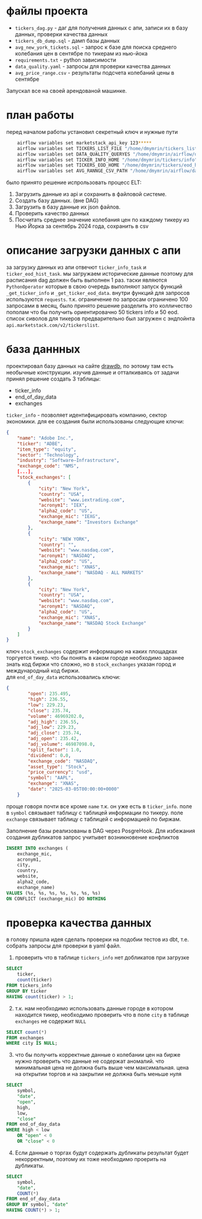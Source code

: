 # файлы проекта
* `tickers_dag.py` - даг для получения данных с апи, записи их в базу данных, проверки качества данных
* `tickers_db_dump.sql` - дамп базы данных
* `avg_new_york_tickets.sql` - запрос к базе для поиска среднего колебания цен в сентябре по тикерам из нью-йока
* `requirements.txt` - python зависимости
* `data_quality.yaml` - запросы для проверки качества данных
* `avg_price_range.csv` - результаты подсчета колебаний цены в сентябре

Запускал все на своей арендованой машинке.

# план работы
перед началом работы установил секретный ключ и нужные пути
```bash
    airflow variables set marketstack_api_key 123*****
    airflow variables set TICKERS_LIST_FILE "/home/dmymrin/tickers_list_data.json"
    airflow variables set DATA_QUALITY_QUERYES "/home/dmymrin/airflow/dags/tickers/data_quality.yaml"
    airflow variables set TICKER_INFO_HOME "/home/dmymrin/tickers/info"
    airflow variables set TICKERS_EOD_HOME "/home/dmymrin/tickers/eod_history"
    airflow variables set AVG_RANNGE_CSV_PATH "/home/dmymrin/airflow/dags/tickers/"
```
было принято решение испрользовать процесс ELT:
1. Загрузить данные из api и сохранить в файловой системе.
2. Создать базу данных. (вне DAG)
3. Загрузить в базу данные их json файлов.
4. Проверить качество данных
5. Посчитать среднее значение колебания цен по каждому тикеру из Нью Йорка за сентябрь 2024 года, сохранить в csv

# описание загрузки данных с апи
за загрузку данных из апи отвечют `ticker_info_task` и `ticker_eod_hist_task`. мы загружаем исторические данные поэтому для расписания dag должен быть выполнен 1 раз. таски являются `PythonOperator` которые в свою очередь выполняют запуск функций `_get_ticker_info` и `_get_ticker_eod_data`. внутри функций для запросов используются `requests`. т.к. ограничение по запросам ограничено 100 запросами в месяц, было принято решение разделить это колличество пополам что бы получить ориентировачно 50 tickers info и 50 eod. список сиволов для тикеров предварительно был загружен с эндпойнта `api.marketstack.com/v2/tickerslist`.

# база даннных
проектировал базу данных на сайте [drawdb](https://drawdb.vercel.app/), по эотому там есть необычные конструкции. изучив данные и отталкиваясь от задачи принял решение создать 3 таблицы:
* ticker_info
* end_of_day_data
* exchanges

`ticker_info` - позволяет идентифицировать компанию, сектор экономики. для ее создания были использованы следующие ключи:

```json
{
    "name": "Adobe Inc.",
    "ticker": "ADBE",
    "item_type": "equity",
    "sector": "Technology",
    "industry": "Software—Infrastructure",
    "exchange_code": "NMS",
    [...],
    "stock_exchanges": [
        {
            "city": "New York",
            "country": "USA",
            "website": "www.iextrading.com",
            "acronym1": "IEX",
            "alpha2_code": "US",
            "exchange_mic": "IEXG",
            "exchange_name": "Investors Exchange"
        },
        {
            "city": "NEW YORK",
            "country": "",
            "website": "www.nasdaq.com",
            "acronym1": "NASDAQ",
            "alpha2_code": "US",
            "exchange_mic": "XNAS",
            "exchange_name": "NASDAQ - ALL MARKETS"
        },
        {
            "city": "New York",
            "country": "USA",
            "website": "www.nasdaq.com",
            "acronym1": "NASDAQ",
            "alpha2_code": "US",
            "exchange_mic": "XNAS",
            "exchange_name": "NASDAQ Stock Exchange"
        }
    ]
}

```
ключ `stock_exchanges` содержит информацию на каких площадках торгуется тикер. что бы понять в каком городе необходимо заранее знать код биржи что сложно, но в `stock_exchanges` указан город и международный код биржи.<br>
для `end_of_day_data` использовались ключи:
```json
{
        "open": 235.495,
        "high": 236.55,
        "low": 229.23,
        "close": 235.74,
        "volume": 46969202.0,
        "adj_high": 236.55,
        "adj_low": 229.23,
        "adj_close": 235.74,
        "adj_open": 235.42,
        "adj_volume": 46987098.0,
        "split_factor": 1.0,
        "dividend": 0.0,
        "exchange_code": "NASDAQ",
        "asset_type": "Stock",
        "price_currency": "usd",
        "symbol": "AAPL",
        "exchange": "XNAS",
        "date": "2025-03-05T00:00:00+0000"
    }

```
проще говоря почти все кроме  `name` т.к. он уже есть в `ticker_info`. поле в `symbol` связывает таблицу с таблицей информации по тикеру. поле `exchange` связывает таблицу с таблицей с информацией по биржам.<br>

Заполнение базы реализованы в DAG через PosgreHook. Для избежания создания дубликатов запрос учитывет возникновение конфликтов
```sql
INSERT INTO exchanges (
    exchange_mic, 
    acronym1, 
    city, 
    country, 
    website, 
    alpha2_code, 
    exchange_name)
VALUES (%s, %s, %s, %s, %s, %s, %s)
ON CONFLICT (exchange_mic) DO NOTHING
```

# проверка качества данных
в голову пришла идея сделать проверки на подобии тестов из dbt, т.е. собрать запросы для проверки в yaml файл.
1. проверить что в таблице `tickers_info` нет добликатов при загрузке
```sql
SELECT 
    ticker, 
    count(ticker) 
FROM tickers_info 
GROUP BY ticker 
HAVING count(ticker) > 1;
```
2. т.к. нам необходимо использовать данные городе в котором находится тикер, необходимо проверить что в поле `city` в таблице `exchanges` не содержит `NULL`
```sql
SELECT count(*) 
FROM exchanges 
WHERE city IS NULL;
```

3. что бы получить корректные данные о колебании цен на бирже нужно проверить что данные не содержат аномалий. что минимальная цена не должна быть выше чем максимальная. цена на открытии торгов и на закрытии не должна быть меньше нуля
```sql
SELECT 
    symbol, 
    "date", 
    "open", 
    high, 
    low, 
    "close" 
FROM end_of_day_data 
WHERE high < low 
    OR "open" < 0 
    OR "close" < 0
```
4. Если данные о торгах будут содержать дубликаты результат будет некорректным, поэтому их тоже необходимо проерить на дубликаты.
```sql
SELECT 
    symbol, 
    "date", 
    COUNT(*) 
FROM end_of_day_data 
GROUP BY symbol, "date"
HAVING COUNT(*) > 1;
```
